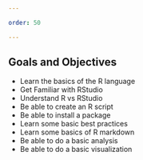 ```yaml
---

order: 50

---
```


## Goals and Objectives

- Learn the basics of the R language
- Get Familiar with RStudio
- Understand R vs RStudio
- Be able to create an R script
- Be able to install a package
- Learn some basic best practices
- Learn some basics of R markdown
- Be able to do a basic analysis
- Be able to do a basic visualization

